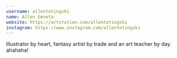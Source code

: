 ```yaml
---
username: allentotingski
name: Allen Geneta
website: https://artstation.com/allentotingski
instagram: https://www.instagram.com/allentotingski
---
```

Illustrator by heart, fantasy artist by trade and an art teacher by day. ahahaha!